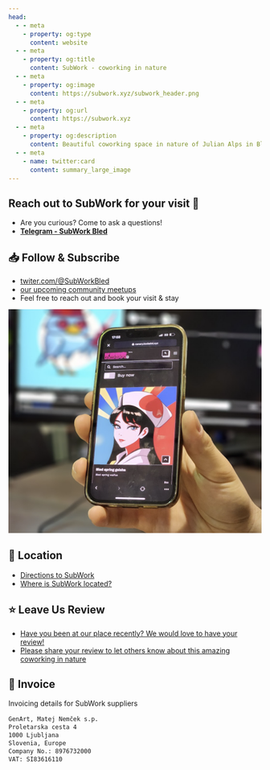 ```yaml
---
head:
  - - meta
    - property: og:type
      content: website
  - - meta
    - property: og:title
      content: SubWork - coworking in nature
  - - meta
    - property: og:image
      content: https://subwork.xyz/subwork_header.png
  - - meta
    - property: og:url
      content: https://subwork.xyz
  - - meta
    - property: og:description
      content: Beautiful coworking space in nature of Julian Alps in Bled, Slovenia
  - - meta
    - name: twitter:card
      content: summary_large_image
---
```


Reach out to SubWork for your visit 🤙
---
- Are you curious? Come to ask a questions!
- [**Telegram - SubWork Bled**](https://t.me/+VoZsr7MEds84ZjQ0)

📥 Follow & Subscribe
---

- [twiter.com/@SubWorkBled](https://twitter.com/subworkbled)
- [our upcoming community meetups](https://www.meetup.com/subwork/)
- Feel free to reach out and book your visit & stay

![subwork_minting](pics/subwork_geisha.png)

📍 Location
---
- [Directions to SubWork](https://goo.gl/maps/VHcaWbhwAV77KgTX9)
- [Where is SubWork located?](./location-of-subwork.md)


⭐️ Leave Us Review
---
- [Have you been at our place recently? We would love to have your review!](https://g.page/r/CWs7EEKFN9-zEBM/review)
- [Please share your review to let others know about this amazing coworking in nature](https://g.page/r/CWs7EEKFN9-zEBM/review)

🧾 Invoice
---

Invoicing details for SubWork suppliers

```
GenArt, Matej Nemček s.p.
Proletarska cesta 4
1000 Ljubljana
Slovenia, Europe
Company No.: 8976732000
VAT: SI83616110
```